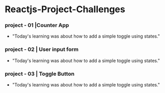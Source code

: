 # Reactjs-Project-Challenges

### project - 01 |Counter App
  - "Today's learning was about how to add a simple toggle using states."

### project - 02 | User input form
  - "Today's learning was about how to add a simple toggle using states."
        
### project - 03 | Toggle Button
  - "Today's learning was about how to add a simple toggle using states."
    
